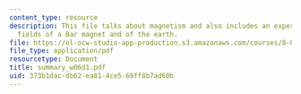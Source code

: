 ```yaml
---
content_type: resource
description: This file talks about magnetism and also includes an experiment of magnetic
  fields of a Bar magnet and of the earth.
file: https://ol-ocw-studio-app-production.s3.amazonaws.com/courses/8-02t-electricity-and-magnetism-spring-2005/373b1dacdb62ea814ce569ff8b7ad60b_summary_w06d1.pdf
file_type: application/pdf
resourcetype: Document
title: summary_w06d1.pdf
uid: 373b1dac-db62-ea81-4ce5-69ff8b7ad60b
---
```

